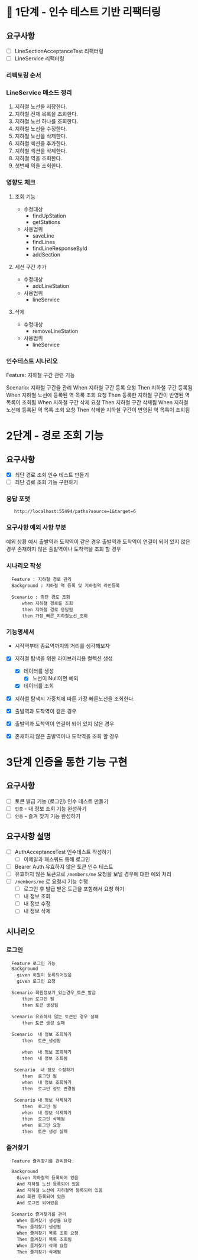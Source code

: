 

# 🚀 1단계 - 인수 테스트 기반 리팩터링

## 요구사항
- [ ] LineSectionAcceptanceTest 리팩터링
- [ ] LineService 리팩터링

### 리팩토링 순서 

### LineService 메소드 정리 
1. 지하철 노선을 저장한다.
2. 지하철 전체 목록을 조회한다. 
3. 지하철 노선 하나를 조회한다. 
4. 지하철 노선을 수정한다. 
5. 지하철 노선을 삭제한다.
6. 지하철 섹션을 추가한다.
7. 지하철 섹션을 삭제한다. 
8. 지하철 역을 조회한다. 
9. 첫번째 역을 조회한다. 

### 영향도 체크 

1. 조회 기능
   - 수정대상 
     - findUpStation
     - getStations
   - 사용범위 
     - saveLine 
     - findLines
     - findLineResponseById 
     - addSection

2. 세션 구간 추가 
   - 수정대상 
     - addLineStation
   - 사용범위 
     - lineService
3. 삭제 
   - 수정대상 
     - removeLineStation
   - 사용범위 
     - lineService


### 인수테스트 시나리오
Feature: 지하철 구간 관련 기능


Scenario: 지하철 구간을 관리
    When 지하철 구간 등록 요청
    Then 지하철 구간 등록됨
    When 지하철 노선에 등록된 역 목록 조회 요청
    Then 등록한 지하철 구간이 반영된 역 목록이 조회됨
    When 지하철 구간 삭제 요청
    Then 지하철 구간 삭제됨
    When 지하철 노선에 등록된 역 목록 조회 요청
    Then 삭제한 지하철 구간이 반영된 역 목록이 조회됨



# 2단계 - 경로 조회 기능

## 요구사항 

- [x] 최단 경로 조회 인수 테스트 만들기
- [ ] 최단 경로 조회 기능 구현하기

### 응답 포맷 
```http request
   http://localhost:55494/paths?source=1&target=6
```

### 요구사항 예외 사항 부분 
예외 상황 예시
출발역과 도착역이 같은 경우
출발역과 도착역이 연결이 되어 있지 않은 경우
존재하지 않은 출발역이나 도착역을 조회 할 경우


### 시나리오 작성 
```integrationperformancetest
  Feature : 지하철 경로 관리 
  Background : 지하철 역 등록 및 지하철역 라인등록
  
  Scenario : 최단 경로 조회
      when 지하철 경로를 조회 
      then 지하철 경로 응답됨
      then 가장_빠른_지하철노선_조회
```


### 기능명세서
- 시작역부터 종료역까지의 거리를 생각해보자


- [x] 지하철 탐색을 위한 라이브러리용 컬렉션 생성 
  - [x] 데이터를 생성
    - [x] 노선이 Null이면 예외 
  - [x] 데이터를 조회
- [x] 지하철 탐색시 가중치에 따른 가장 빠른노선을 조회한다. 
- [x] 출발역과 도착역이 같은 경우
- [x] 출발역과 도착역이 연결이 되어 있지 않은 경우
- [x] 존재하지 않은 출발역이나 도착역을 조회 할 경우


# 3단계 인증을 통한 기능 구현 

## 요구사항
- [ ] 토큰 발급 기능 (로그인) 인수 테스트 만들기
- [ ] `인증` - 내 정보 조회 기능 완성하기 
- [ ] `인증` - 즐겨 찾기 기능 완성하기

## 요구사항 설명
- [ ] AuthAcceptanceTest 인수테스트 작성하기
  - [ ] 이메일과 패스워드 통해 로그인
- [ ] Bearer Auth 유효하지 않은 토큰 인수 테스트
- [ ] 유효하지 않은 토큰으로 `/members/me` 요청을 보낼 경우에 대한 예외 처리
- [ ] `/members/me` 로 요청시 기능 수행
  - [ ] 로그인 후 발급 받은 토큰을 포함해서 요청 하기
  - [ ] 내 정보 조회 
  - [ ] 내 정보 수정 
  - [ ] 내 정보 삭제

## 시나리오 

### 로그인 
```integrationperformancetest
  Feature 로그인 기능 
  Background  
    given 회원이 등록되어있음
    given 로그인 요청

  Scenario 회원정보가_있는경우_토큰_발급
      then 로그인 됨 
      then 토큰 생성됨

  Scenario 유효하지 않는 토큰인 경우 실패 
      then 토큰 생성 실패

  Scenario  내 정보 조회하기
      then  토큰_생성됨
      
      when  내 정보 조회하기
      then  내 정보 조회됨
      
   Scenario  내 정보 수정하기
      then  로그인 됨
      when  내 정보 조회하기
      then  로그인 정보 변경됨
      
   Scenario 내 정보 삭제하기
      then  로그인 됨
      when  내 정보 삭제하기 
      then  로그인 삭제됨
      when  로그인 요청
      then  토큰 생성 실패
```  


### 즐겨찾기 
```integrationperformancetest
  Feature 즐겨찾기를 관리한다.

  Background 
    Given 지하철역 등록되어 있음
    And 지하철 노선 등록되어 있음
    And 지하철 노선에 지하철역 등록되어 있음
    And 회원 등록되어 있음
    And 로그인 되어있음

  Scenario 즐겨찾기를 관리
    When 즐겨찾기 생성을 요청
    Then 즐겨찾기 생성됨
    When 즐겨찾기 목록 조회 요청
    Then 즐겨찾기 목록 조회됨
    When 즐겨찾기 삭제 요청
    Then 즐겨찾기 삭제됨
```


